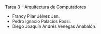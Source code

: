 Tarea 3 - Arquitectura de Computadores

- Francy Pilar Jélvez Jen.
- Pedro Ignacio Palacios Rossi.
- Diego Joaquín Andrés Venegas Anabalón.
